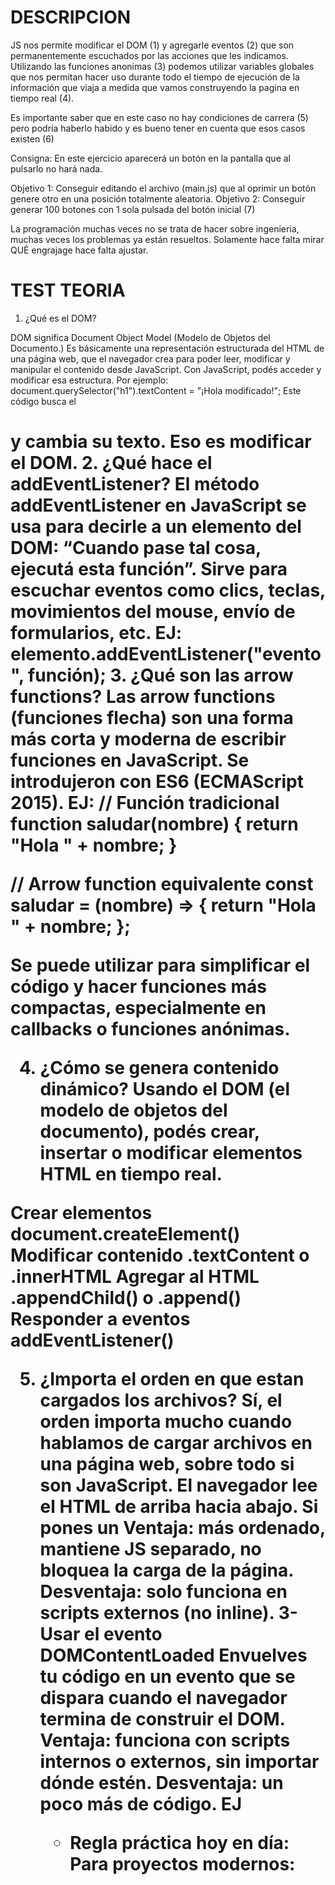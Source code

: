 # DESCRIPCION

JS nos permite modificar el DOM (1) y agregarle eventos (2) que son permanentemente escuchados por las acciones que les indicamos.
Utilizando las funciones anonimas (3) podemos utilizar variables globales que nos permitan hacer uso durante todo el tiempo de ejecución
de la información que viaja a medida que vamos construyendo la pagina en tiempo real (4).

Es importante saber que en este caso no hay condiciones de carrera (5) pero podría haberlo habido y es bueno tener en cuenta que esos casos
existen (6)

Consigna: En este ejercicio aparecerá un botón en la pantalla que al pulsarlo no hará nada.

Objetivo 1: Conseguir editando el archivo (main.js) que al oprimir un botón genere otro en una posición totalmente aleatoria.
Objetivo 2: Conseguir generar 100 botones con 1 sola pulsada del botón inicial (7)

La programación muchas veces no se trata de hacer sobre ingenieria, muchas veces los problemas ya están resueltos. Solamente hace falta mirar QUÉ
engrajage hace falta ajustar.

# TEST TEORIA

1. ¿Qué es el DOM?

DOM significa Document Object Model (Modelo de Objetos del Documento.)
Es básicamente una representación estructurada del HTML de una página web, que el navegador crea para poder leer, modificar y manipular el contenido desde JavaScript.
Con JavaScript, podés acceder y modificar esa estructura. 
Por ejemplo:
document.querySelector("h1").textContent = "¡Hola modificado!";
Este código busca el <h1> y cambia su texto. Eso es modificar el DOM.
2. ¿Qué hace el addEventListener?
El método addEventListener en JavaScript se usa para decirle a un elemento del DOM:
“Cuando pase tal cosa, ejecutá esta función”.
Sirve para escuchar eventos como clics, teclas, movimientos del mouse, envío de formularios, etc.
EJ: elemento.addEventListener("evento", función);
3. ¿Qué son las arrow functions?
Las arrow functions (funciones flecha) son una forma más corta y moderna de escribir funciones en JavaScript. Se introdujeron con ES6 (ECMAScript 2015).
EJ:
// Función tradicional
function saludar(nombre) {
  return "Hola " + nombre;
}

// Arrow function equivalente
const saludar = (nombre) => {  return "Hola " + nombre;
};

Se puede utilizar para simplificar el código y hacer funciones más compactas, especialmente en callbacks o funciones anónimas.


4. ¿Cómo se genera contenido dinámico?
Usando el DOM (el modelo de objetos del documento), podés crear, insertar o modificar elementos HTML en tiempo real.

Crear elementos	document.createElement()
Modificar contenido	.textContent o .innerHTML
Agregar al HTML	.appendChild() o .append()
Responder a eventos	addEventListener()

5. ¿Importa el orden en que estan cargados los archivos?
   Sí, el orden importa mucho cuando hablamos de cargar archivos en una página web, sobre todo si son JavaScript.
   El navegador lee el HTML de arriba hacia abajo.
Si pones un <script> de JavaScript antes de que el HTML esté cargado, ese JS intentará acceder a elementos del DOM que todavía no existen → y puede dar error.
El orden también importa si un archivo depende de otro.
Si app.js usa funciones que están en utilidades.js, primero debe cargarse utilidades.js.


6. ¿Cómo podemos asegurarnos de que nuestro JS se ejecute obligatoriamente luego de la carga del HTML?
1-Poner el <script> al final del <body>
Cuando el navegador llega al <script>, ya leyó y construyó el DOM, así que tu código puede manipularlo sin problemas.
Ventaja: simple y rápido.
Desventaja: si tienes varios scripts grandes, retrasan la carga visual de la página.
2-Usar el atributo defer
Cargas el script en el <head>, pero con defer le dices que:
Se descargue en paralelo mientras se procesa el HTML.
Se ejecute después de que el DOM esté listo.
EJ <head>  <script src="app.js" defer></script> </head>
Ventaja: más ordenado, mantiene JS separado, no bloquea la carga de la página.
Desventaja: solo funciona en scripts externos (no inline).
3-Usar el evento DOMContentLoaded
Envuelves tu código en un evento que se dispara cuando el navegador termina de construir el DOM.
Ventaja: funciona con scripts internos o externos, sin importar dónde estén.
Desventaja: un poco más de código.
EJ <script>  document.addEventListener("DOMContentLoaded", () => {
    document.getElementById("titulo").textContent = "Hola cuando el DOM está listo";
  });
</script>

* Regla práctica hoy en día:
Para proyectos modernos: <script defer> en el <head>.
Para scripts rápidos o de ejemplo: al final del <body>.


7. ¿Qué es la recursividad y cómo está usada en el ejercicio?

   
9. Explica el codigo con tus palabras linea por linea 


